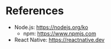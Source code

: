 # References

- Node.js: https://nodejs.org/ko
  - npm: https://www.npmjs.com
- React Native: https://reactnative.dev
